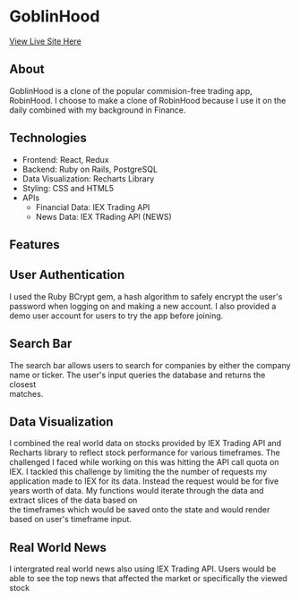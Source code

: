 #  GoblinHood

[View Live Site Here](http://goblinhood.herokuapp.com/#/)

## About
GoblinHood is a clone of the popular commision-free trading app, RobinHood. I choose to make a clone of RobinHood because I use it on the daily combined with my background in Finance. 

## Technologies 
  * Frontend: React, Redux
  * Backend: Ruby on Rails, PostgreSQL
  * Data Visualization: Recharts Library
  * Styling: CSS and HTML5
  * APIs
    * Financial Data: IEX Trading API 
    * News Data: IEX TRading API (NEWS)
    
## Features 

  ## User Authentication 
  
  I used the Ruby BCrypt gem, a hash algorithm to safely encrypt the user's password when logging on and making a new account. I also provided a demo user 
  account for users to try the app before joining.  
   
  ## Search Bar
  
  The search bar allows users to search for companies by either the company name or ticker. The user's input queries the database and returns the closest      
  matches.
  
  ## Data Visualization 
  
  I combined the real world data on stocks provided by IEX Trading API and Recharts library to reflect stock performance for various timeframes. The challenged I
  faced while working on this was hitting the API call quota on IEX. I tackled this challenge by limiting the the number of requests my application made to IEX     for its data. Instead the request would be for five years worth of data. My functions would iterate through the data and extract slices of the data based on  
  the timeframes which would be saved onto the state and would render based on user's timeframe input.
  
  ## Real World News
  
  I intergrated real world news also using IEX Trading API. Users would be able to see the top news that affected the market or specifically the viewed stock 
  
  
